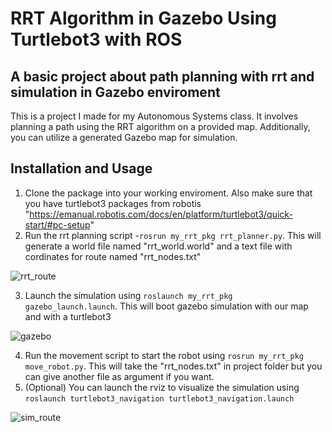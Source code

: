 # RRT Algorithm in Gazebo Using Turtlebot3 with ROS

## A basic project about path planning with rrt and simulation in Gazebo enviroment

This is a project I made for my Autonomous Systems class. It involves planning a path using the RRT algorithm on a provided map. Additionally, you can utilize a generated Gazebo map for simulation.

## Installation and Usage
1. Clone the package into your working enviroment. Also make sure that you have turtlebot3 packages from robotis "https://emanual.robotis.com/docs/en/platform/turtlebot3/quick-start/#pc-setup"
2. Run the rrt planning script -```rosrun my_rrt_pkg rrt_planner.py```. This will generate a world file named "rrt_world.world" and a text file with cordinates for route named "rrt_nodes.txt"

![rrt_route](https://github.com/alperalp/Gazebo-Turtlebot-RRT/assets/58988396/5a3552d0-ff72-4002-8916-44a69767f823)

3. Launch the simulation using ```roslaunch my_rrt_pkg gazebo_launch.launch```. This will boot gazebo simulation with our map and with a turtlebot3

![gazebo](https://github.com/alperalp/Gazebo-Turtlebot-RRT/assets/58988396/32f66903-63de-475d-9416-a4d7752e08a0)

4. Run the movement script to start the robot using ```rosrun my_rrt_pkg move_robot.py```. This will take the "rrt_nodes.txt" in project folder but you can give another file as argument if you want.
5. (Optional) You can launch the rviz to visualize the simulation using ```roslaunch turtlebot3_navigation turtlebot3_navigation.launch```

![sim_route](https://github.com/alperalp/Gazebo-Turtlebot-RRT/assets/58988396/e093e688-9a23-4fed-8c3a-b9c892799887)

